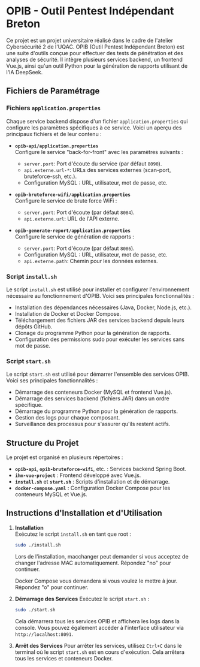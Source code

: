 # OPIB - Outil Pentest Indépendant Breton

Ce projet est un projet universitaire réalisé dans le cadre de l'atelier Cybersécurité 2 de l'UQAC. OPIB (Outil Pentest Indépendant Breton) est une suite d'outils conçue pour effectuer des tests de pénétration et des analyses de sécurité. Il intègre plusieurs services backend, un frontend Vue.js, ainsi qu'un outil Python pour la génération de rapports utilisant de l'IA DeepSeek.

## Fichiers de Paramétrage

### Fichiers `application.properties`

Chaque service backend dispose d'un fichier `application.properties` qui configure les paramètres spécifiques à ce service. Voici un aperçu des principaux fichiers et de leur contenu :

- **`opib-api/application.properties`**  
  Configure le service "back-for-front" avec les paramètres suivants :
  - `server.port`: Port d'écoute du service (par défaut `8090`).
  - `api.externe.url-*`: URLs des services externes (scan-port, bruteforce-ssh, etc.).
  - Configuration MySQL : URL, utilisateur, mot de passe, etc.

- **`opib-bruteforce-wifi/application.properties`**  
  Configure le service de brute force WiFi :
  - `server.port`: Port d'écoute (par défaut `8084`).
  - `api.externe.url`: URL de l'API externe.

- **`opib-generate-report/application.properties`**  
  Configure le service de génération de rapports :
  - `server.port`: Port d'écoute (par défaut `8086`).
  - Configuration MySQL : URL, utilisateur, mot de passe, etc.
  - `api.externe.path`: Chemin pour les données externes.

### Script `install.sh`

Le script `install.sh` est utilisé pour installer et configurer l'environnement nécessaire au fonctionnement d'OPIB. Voici ses principales fonctionnalités :
- Installation des dépendances nécessaires (Java, Docker, Node.js, etc.).
- Installation de Docker et Docker Compose.
- Téléchargement des fichiers JAR des services backend depuis leurs dépôts GitHub.
- Clonage du programme Python pour la génération de rapports.
- Configuration des permissions sudo pour exécuter les services sans mot de passe.

### Script `start.sh`

Le script `start.sh` est utilisé pour démarrer l'ensemble des services OPIB. Voici ses principales fonctionnalités :
- Démarrage des conteneurs Docker (MySQL et frontend Vue.js).
- Démarrage des services backend (fichiers JAR) dans un ordre spécifique.
- Démarrage du programme Python pour la génération de rapports.
- Gestion des logs pour chaque composant.
- Surveillance des processus pour s'assurer qu'ils restent actifs.

## Structure du Projet

Le projet est organisé en plusieurs répertoires :
- **`opib-api`**, **`opib-bruteforce-wifi`**, etc. : Services backend Spring Boot.
- **`ihm-vue-project`** : Frontend développé avec Vue.js.
- **`install.sh`** et **`start.sh`** : Scripts d'installation et de démarrage.
- **`docker-compose.yaml`** : Configuration Docker Compose pour les conteneurs MySQL et Vue.js.

## Instructions d'Installation et d'Utilisation

1. **Installation**  
   Exécutez le script `install.sh` en tant que root :
   ```bash
   sudo ./install.sh
    ```

    Lors de l'installation, macchanger peut demander si vous acceptez de changer l'adresse MAC automatiquement. Répondez "no" pour continuer.


    Docker Compose vous demandera si vous voulez le mettre à jour. Répondez "o" pour continuer.

2. **Démarrage des Services**
    Exécutez le script `start.sh` :
    ```bash
    sudo ./start.sh
    ```
    Cela démarrera tous les services OPIB et affichera les logs dans la console.
    Vous pouvez également accéder à l'interface utilisateur via `http://localhost:8091`.

3. **Arrêt des Services**
    Pour arrêter les services, utilisez `Ctrl+C` dans le terminal où le script `start.sh` est en cours d'exécution. Cela arrêtera tous les services et conteneurs Docker.